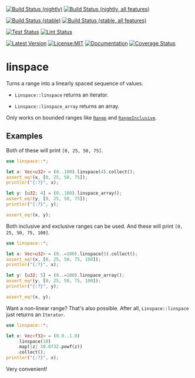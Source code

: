 [![Build Status (nightly)](https://github.com/sigurd4/linspace/workflows/Build-nightly/badge.svg)](https://github.com/sigurd4/linspace/actions/workflows/build-nightly.yml)
[![Build Status (nightly, all features)](https://github.com/sigurd4/linspace/workflows/Build-nightly-all-features/badge.svg)](https://github.com/sigurd4/linspace/actions/workflows/build-nightly-all-features.yml)

[![Build Status (stable)](https://github.com/sigurd4/linspace/workflows/Build-stable/badge.svg)](https://github.com/sigurd4/linspace/actions/workflows/build-stable.yml)
[![Build Status (stable, all features)](https://github.com/sigurd4/linspace/workflows/Build-stable-all-features/badge.svg)](https://github.com/sigurd4/linspace/actions/workflows/build-stable-all-features.yml)

[![Test Status](https://github.com/sigurd4/linspace/workflows/Test/badge.svg)](https://github.com/sigurd4/linspace/actions/workflows/test.yml)
[![Lint Status](https://github.com/sigurd4/linspace/workflows/Lint/badge.svg)](https://github.com/sigurd4/linspace/actions/workflows/lint.yml)

[![Latest Version](https://img.shields.io/crates/v/linspace.svg)](https://crates.io/crates/linspace)
[![License:MIT](https://img.shields.io/badge/License-MIT-yellow.svg)](https://opensource.org/licenses/MIT)
[![Documentation](https://img.shields.io/docsrs/linspace)](https://docs.rs/linspace)
[![Coverage Status](https://img.shields.io/codecov/c/github/sigurd4/linspace)](https://app.codecov.io/github/sigurd4/linspace)

# linspace

Turns a range into a linearly spaced sequence of values.

- `Linspace::linspace` returns an iterator.

- `Linspace::linspace_array` returns an array.

Only works on bounded ranges like [`Range`](core::ops::Range) and [`RangeInclusive`](core::ops::RangeInclusive).

## Examples

Both of these will print `[0, 25, 50, 75]`.

```rust
use linspace::*;

let x: Vec<u32> = (0..100).linspace(4).collect();
assert_eq!(x, [0, 25, 50, 75]);
println!("{:?}", x);

let y: [u32; 4] = (0..100).linspace_array();
assert_eq!(y, [0, 25, 50, 75]);
println!("{:?}", y);

assert_eq!(x, y);
```

Both inclusive and exclusive ranges can be used.
And these will print `[0, 25, 50, 75, 100]`.

```rust
use linspace::*;

let x: Vec<u32> = (0..=100).linspace(5).collect();
assert_eq!(x, [0, 25, 50, 75, 100]);
println!("{:?}", x);

let y: [u32; 5] = (0..=100).linspace_array();
assert_eq!(y, [0, 25, 50, 75, 100]);
println!("{:?}", y);

assert_eq!(x, y);
```

Want a non-linear range? That's also possible. After all, `Linspace::linspace` just returns an `Iterator`.

```rust
use linspace::*;

let x: Vec<f32> = (0.0..1.0)
    .linspace(10)
    .map(|z| 10.0f32.powf(z))
    .collect();
println!("{:?}", x);
```

Very convenient!